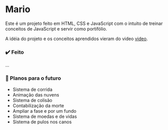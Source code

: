 # Mario

Este é um projeto feito em HTML, CSS e JavaScript com o intuito de treinar conceitos de JavaScript e servir como portifólio.

A idéia do projeto e os conceitos aprendidos vieram do video [video](#).

### ✔️ Feito
...

### 💭 Planos para o futuro
- Sistema de corrida
- Animação das nuvens
- Sistema de colisão
- Contabilização da morte
- Ampliar a fase e por um fundo
- Sistema de moedas e de vidas
- Sistema de pulos nos canos
